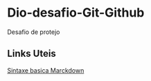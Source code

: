 # Dio-desafio-Git-Github
Desafio de protejo 

## Links Uteis
[Sintaxe basica Marckdown](https://www.markdownguide.org/getting-started/)
